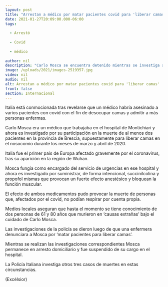 ```yaml
---
layout: post
title: "Arrestan a médico por matar pacientes covid para 'liberar camas'"
date: 2021-01-27T20:09:00.000-06:00
tags:
  
  - Arrestó
  
  - Covid
  
  - médico
  
author: nil
description: "Carlo Mosca se encuentra detenido mientras se investiga su participación en la muerte de dos personas 'en extrañas circunstancias'."
image: /uploads/2021/images-2519357.jpg
video: nil
audio: nil
alt: Arrestan a médico por matar pacientes covid para 'liberar camas'
front: false
section: Internacional
---
```


Italia está conmocionada tras revelarse que un médico habría asesinado a varios pacientes con covid con el fin de desocupar camas y admitir a más personas enfermas.

Carlo Mosca era un médico que trabajaba en el hospital de Montichiari y ahora es investigado por su participación en la muerte de al menos dos pacientes en la provincia de Brescia, supuestamente para liberar camas en el nosocomio durante los meses de marzo y abril de 2020.

Italia fue el primer país de Europa afectado gravemente por el coronavirus, tras su aparición en la región de Wuhan.

Mosca fungía como encargado del servicio de urgencias en ese hospital y ahora es investigado por suministrar, de forma intencional, succinilcolina y propofol mismas que provocan un fuerte efecto anestésico y bloquean la función muscular.

El efecto de ambos medicamentos pudo provocar la muerte de personas que, afectados por el covid, no podían respirar por cuenta propia.

Medios locales aseguran que hasta el momento se tiene conocimiento de dos personas de 61 y 80 años que murieron en ‘causas extrañas’ bajo el cuidado de Carlo Mosca.

Las investigaciones de la policía se dieron luego de que una enfermera denunciara a Mosca por ‘matar pacientes para liberar camas’.

Mientras se realizan las investigaciones correspondientes Mosca permanece en arresto domiciliario y fue suspendido de su cargo en el hospital.

La Policía Italiana investiga otros tres casos de muertes en estas circunstancias.

(Excélsior)